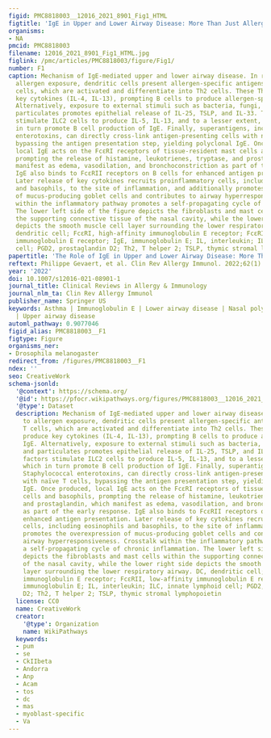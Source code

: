 ```yaml
---
figid: PMC8818003__12016_2021_8901_Fig1_HTML
figtitle: 'IgE in Upper and Lower Airway Disease: More Than Just Allergy!'
organisms:
- NA
pmcid: PMC8818003
filename: 12016_2021_8901_Fig1_HTML.jpg
figlink: /pmc/articles/PMC8818003/figure/Fig1/
number: F1
caption: Mechanism of IgE-mediated upper and lower airway disease. In response to
  allergen exposure, dendritic cells present allergen-specific antigens to naïve T
  cells, which are activated and differentiate into Th2 cells. These Th2 cells produce
  key cytokines (IL-4, IL-13), prompting B cells to produce allergen-specific IgE.
  Alternatively, exposure to external stimuli such as bacteria, fungi, viruses, and
  particulates promotes epithelial release of IL-25, TSLP, and IL-33. These factors
  stimulate ILC2 cells to produce IL-5, IL-13, and to a lesser extent, IL-4, which
  in turn promote B cell production of IgE. Finally, superantigens, including Staphylococcal
  enterotoxins, can directly cross-link antigen-presenting cells with naïve T cells,
  bypassing the antigen presentation step, yielding polyclonal IgE. Once produced,
  local IgE acts on the FcεRI receptors of tissue-resident mast cells and basophils,
  prompting the release of histamine, leukotrienes, tryptase, and prostaglandin, which
  manifest as edema, vasodilation, and bronchoconstriction as part of the early response.
  IgE also binds to FcεRII receptors on B cells for enhanced antigen presentation.
  Later release of key cytokines recruits proinflammatory cells, including eosinophils
  and basophils, to the site of inflammation, and additionally promotes the overexpression
  of mucus-producing goblet cells and contributes to airway hyperresponsiveness. Crosstalk
  within the inflammatory pathway promotes a self-propagating cycle of chronic inflammation.
  The lower left side of the figure depicts the fibroblasts and mast cells within
  the supporting connective tissue of the nasal cavity, while the lower right side
  depicts the smooth muscle cell layer surrounding the lower respiratory airway. DC,
  dendritic cell; FcεRI, high-affinity immunoglobulin E receptor; FcεRII, low-affinity
  immunoglobulin E receptor; IgE, immunoglobulin E; IL, interleukin; ILC, innate lymphoid
  cell; PGD2, prostaglandin D2; Th2, T helper 2; TSLP, thymic stromal lymphopoietin
papertitle: 'The Role of IgE in Upper and Lower Airway Disease: More Than Just Allergy!.'
reftext: Philippe Gevaert, et al. Clin Rev Allergy Immunol. 2022;62(1):200-215.
year: '2022'
doi: 10.1007/s12016-021-08901-1
journal_title: Clinical Reviews in Allergy & Immunology
journal_nlm_ta: Clin Rev Allergy Immunol
publisher_name: Springer US
keywords: Asthma | Immunoglobulin E | Lower airway disease | Nasal polyps | Rhinitis
  | Upper airway disease
automl_pathway: 0.9077046
figid_alias: PMC8818003__F1
figtype: Figure
organisms_ner:
- Drosophila melanogaster
redirect_from: /figures/PMC8818003__F1
ndex: ''
seo: CreativeWork
schema-jsonld:
  '@context': https://schema.org/
  '@id': https://pfocr.wikipathways.org/figures/PMC8818003__12016_2021_8901_Fig1_HTML.html
  '@type': Dataset
  description: Mechanism of IgE-mediated upper and lower airway disease. In response
    to allergen exposure, dendritic cells present allergen-specific antigens to naïve
    T cells, which are activated and differentiate into Th2 cells. These Th2 cells
    produce key cytokines (IL-4, IL-13), prompting B cells to produce allergen-specific
    IgE. Alternatively, exposure to external stimuli such as bacteria, fungi, viruses,
    and particulates promotes epithelial release of IL-25, TSLP, and IL-33. These
    factors stimulate ILC2 cells to produce IL-5, IL-13, and to a lesser extent, IL-4,
    which in turn promote B cell production of IgE. Finally, superantigens, including
    Staphylococcal enterotoxins, can directly cross-link antigen-presenting cells
    with naïve T cells, bypassing the antigen presentation step, yielding polyclonal
    IgE. Once produced, local IgE acts on the FcεRI receptors of tissue-resident mast
    cells and basophils, prompting the release of histamine, leukotrienes, tryptase,
    and prostaglandin, which manifest as edema, vasodilation, and bronchoconstriction
    as part of the early response. IgE also binds to FcεRII receptors on B cells for
    enhanced antigen presentation. Later release of key cytokines recruits proinflammatory
    cells, including eosinophils and basophils, to the site of inflammation, and additionally
    promotes the overexpression of mucus-producing goblet cells and contributes to
    airway hyperresponsiveness. Crosstalk within the inflammatory pathway promotes
    a self-propagating cycle of chronic inflammation. The lower left side of the figure
    depicts the fibroblasts and mast cells within the supporting connective tissue
    of the nasal cavity, while the lower right side depicts the smooth muscle cell
    layer surrounding the lower respiratory airway. DC, dendritic cell; FcεRI, high-affinity
    immunoglobulin E receptor; FcεRII, low-affinity immunoglobulin E receptor; IgE,
    immunoglobulin E; IL, interleukin; ILC, innate lymphoid cell; PGD2, prostaglandin
    D2; Th2, T helper 2; TSLP, thymic stromal lymphopoietin
  license: CC0
  name: CreativeWork
  creator:
    '@type': Organization
    name: WikiPathways
  keywords:
  - pum
  - se
  - CkIIbeta
  - Andorra
  - Anp
  - Acam
  - tos
  - dc
  - mas
  - myoblast-specific
  - Va
---
```

